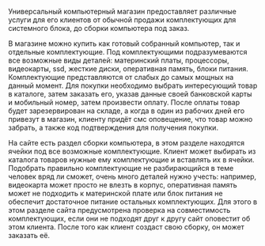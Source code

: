 Универсальный компьютерный магазин предоставляет различные услуги для его клиентов от обычной продажи комплектующих для системного блока, до сборки компьютера под заказ. 

В магазине можно купить как готовый собранный компьютер, так и отдельные комплектующие. Под комплектующими подразумеваются все возможные виды деталей: материнский платы, процессоры, видеокарты, ssd, жесткие диски, оперативная память, блоки питания. Комплектующие представляются от слабых до самых мощных на данный момент. Для покупки необходимо выбрать интересующий товар в каталоге, затем заказать его, указав данные своей банковской карты и мобильный номер, затем произвести оплату. После оплаты товар будет зарезервирован на складе, а когда в один из рабочих дней его привезут в магазин, клиенту придёт смс оповещение, что товар можно забрать, а также код подтверждения для получения покупки. 

На сайте есть раздел сборки компьютера, в этом разделе находятся ячейки под все возможные комплектующие. Клиент может выбирать из каталога товаров нужные ему комплектующие и вставлять их в ячейки. Подобрать правильно комплектующие не разбирающийся в теме человек вряд ли сможет, очень много деталей нужно учесть: например, видеокарта может просто не влезть в корпус, оперативная память может не подходить к материнской плате или блок питания не обеспечит достаточное питание остальных комплектующих. Для этого в этом разделе сайта предусмотрена проверка на совместимость комплектующих, если они не подходят друг к другу сайт оповестит об этом клиента. После того как клиент создаст свою сборку, он может заказать её. 

